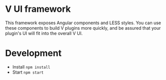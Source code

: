 # V UI framework

This framework exposes Angular components and LESS styles. You can use these
components to build V plugins more quickly, and be assured that your
plugin's UI will fit into the overall V UI.

# Development
* Install `npm install`
* Start `npm start`